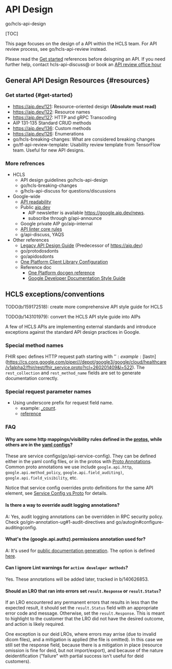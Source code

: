 # API Design

go/hcls-api-design

[TOC]

<!--*
# Document freshness: For more information, see go/fresh-source.
freshness: { owner: 'jiahuay', 'gradavis' reviewed: '2020-07-11' }
*-->

This page focuses on the design of a API within the HCLS team. For API review
process, see go/hcls-api-review instead.

Please read the [Get started](#get-started) references before deisgning an API.
If you need further help, contact hcls-api-discuss@ or book an
[API review office hour](go/hcls-api-review#office-hour)

## General API Design Resources {#resources}

### Get started {#get-started}

*   https://aip.dev/121: Resource-oriented design __(Absolute must read)__
*   https://aip.dev/122: Resource names
*   https://aip.dev/127: HTTP and gRPC Transcoding
*   AIP 131-135 Standard CRUD methods
*   https://aip.dev/136: Custom methods
*   https://aip.dev/126: Enumerations
*   go/hcls-breaking-changes: What are considered breaking changes
*   go/tf-api-review-template: Usability review template from TensorFlow team.
    Useful for new API designs.

### More refrences

*   HCLS
    *   API design guidelines go/hcls-api-design
    *   go/hcls-breaking-changes
    *   g/hcls-api-discuss for questions/discussions
*   Google-wide
    *   [API readability](http://go/api-readability)
    *   Public [aip.dev](https://aip.dev)
        *   AIP newsletter is available https://google.aip.dev/news.
        *   subscribe through g/api-announce
    *   Google private AIP go/aip-internal
    *   [API linter core rules](https://linter.aip.dev/rules/core/)
    *   g/api-discuss, YAQS
*   Other references
    *   [Legacy API Design Guide](https://cloud.google.com/apis/design/)
        (Predecessor of https://aip.dev)
    *   go/protodosdonts
    *   go/apidosdonts
    *   [One Platform Client Library Configuration](https://g3doc.corp.google.com/google/g3doc/oneplatform/client-config.md#client-library-configuration)
    *   Reference doc
        *   [One Platform docgen reference](https://g3doc.corp.google.com/google/g3doc/oneplatform/docgen_reference.md?cl=head#cross-references)
        *   [Google Developer Documentation Style Guide](https://developers.google.com/style/api-reference-comments)

## HCLS exceptions/conventions

TODO(b/159172518): create more comprehensive API style guide for HCLS

TODO(b/143101979): convert the HCLS API style guide into AIPs

A few of HCLS APIs are implementing external standards and introduce exceptions
against the standard API design practices in Google.

### Special method names

FHIR spec defines HTTP request path starting with '$': example:
[$lastn](https://cs.corp.google.com/piper///depot/google3/google/cloud/healthcare/v1alpha2/fhir/rest/fhir_service.proto?rcl=260201409&l=522).
The `rest_collection` and `rest_method_name` fields are set to generate
documentation correctly.

### Special request parameter names

*   Using underscore prefix for request field name.
    *   example:
        [_count](https://cs.corp.google.com/piper///depot/google3/google/cloud/healthcare/v1alpha2/fhir/rest/fhir_service.proto?rcl=260201409&l=1295).
    *   [reference](https://groups.google.com/a/google.com/g/envelope-framework-users/c/aZeLSKhsjDo/m/LyIYuNulEQAJ)

### FAQ

#### Why are some http mappings/visibility rules defined in the [protos](https://cs.corp.google.com/piper///depot/google3/google/cloud/healthcare/v1beta1/), while others are in the [yaml configs](https://cs.corp.google.com/piper///depot/google3/google/cloud/healthcare/)?

These are service configs(go/api-service-config). They can be defined either in
the yaml config files, or in the protos with
[Proto Annotations](http://go/api-service-config#proto-annotations). Common
proto annotations we use include `google.api.http`, `google.api.method_policy`,
`google.api.field_auditing)`, `google.api.field_visibility`, etc.

Notice that service config overrides proto definitions for the same API element,
see
[Service Config vs Proto](http://go/api-service-config#yaml-service-config-vs-proto)
for details.

#### Is there a way to override audit logging annotations?

A: Yes, audit logging annotations can be overridden in RPC security policy.
Check go/gin-annotation-ug#1-audit-directives and
go/autogin#configure-auditingconfig.

#### What's the (google.api.authz).permissions annotation used for?

A: It's used for
[public documentation generation](https://g3doc.corp.google.com/storage/zanzibar/iam/g3doc/public/documenting_permissions.md?cl=head).
The option is defined
[here](https://g3doc.corp.google.com/storage/zanzibar/iam/g3doc/public/documenting_permissions.md?cl=head).

#### Can I ignore Lint warnings for `active developer methods`?

Yes. These annotations will be added later, tracked in b/140626853.

#### Should an LRO that ran into errors set `result.Response` or `result.Status`?

If an LRO encountered any permanent errors that results in less than the
expected result, it should set the `result.Status` field with an appropriate
error code and message. Otherwise, set the `result.Response`. This is meant to
highlight to the customer that the LRO did not have the desired outcome, and
action is likely required.

One exception is our deid LROs, where errors may arrise (due to invalid dicom
files), and a mitigation is applied (the file is omitted). In this case we still
set the response field, because there is a mitigation in place (resource
omission is fine for deid, but not import/export), and because of the nature
deidentification ("failure" with partial success isn't useful for deid
customers).

